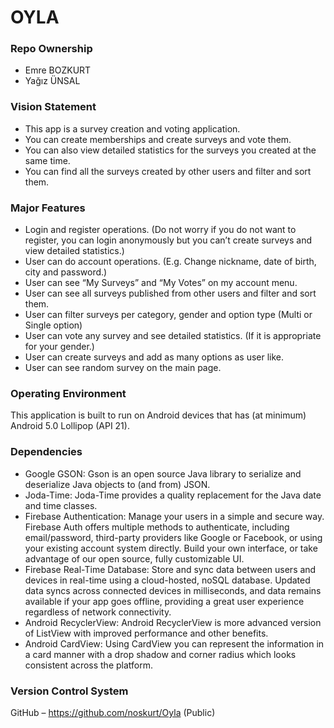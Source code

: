 # OYLA

### Repo Ownership
* Emre BOZKURT
* Yağız ÜNSAL

### Vision Statement
* This app is a survey creation and voting application.
*	You can create memberships and create surveys and vote them.
*	You can also view detailed statistics for the surveys you created at the same time.
*	You can find all the surveys created by other users and filter and sort them.

### Major Features
*	Login and register operations. (Do not worry if you do not want to register, you can login anonymously but you can’t create surveys and view detailed statistics.)
*	User can do account operations. (E.g.  Change nickname, date of birth, city and password.)
*	User can see “My Surveys” and “My Votes” on my account menu.
*	User can see all surveys published from other users and filter and sort them.
*	User can filter surveys per category, gender and option type (Multi or Single option)
*	User can vote any survey and see detailed statistics. (If it is appropriate for your gender.)
*	User can create surveys and add as many options as user like.
*	User can see random survey on the main page.

### Operating Environment
This application is built to run on Android devices that has (at minimum) Android 5.0 Lollipop (API 21).

### Dependencies
*	Google GSON: Gson is an open source Java library to serialize and deserialize Java objects to (and from) JSON.
*	Joda-Time: Joda-Time provides a quality replacement for the Java date and time classes.
*	Firebase Authentication: Manage your users in a simple and secure way. Firebase Auth offers multiple methods to authenticate, including email/password, third-party providers like Google or Facebook, or using your existing account system directly. Build your own interface, or take advantage of our open source, fully customizable UI.
*	Firebase Real-Time Database: Store and sync data between users and devices in real-time using a cloud-hosted, noSQL database. Updated data syncs across connected devices in milliseconds, and data remains available if your app goes offline, providing a great user experience regardless of network connectivity.
*	Android RecyclerView: Android RecyclerView is more advanced version of ListView with improved performance and other benefits.
*	Android CardView: Using CardView you can represent the information in a card manner with a drop shadow and corner radius which looks consistent across the platform. 

### Version Control System
GitHub – https://github.com/noskurt/Oyla (Public)
